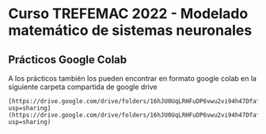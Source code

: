 # Curso TREFEMAC 2022 - Modelado matemático de sistemas neuronales

## Prácticos Google Colab

A los prácticos también los pueden encontrar en formato google colab en la siguiente carpeta compartida de google drive

    [https://drive.google.com/drive/folders/16hJU0UqLRHFuDP6vwu2vi94h47Dfafb3?usp=sharing](https://drive.google.com/drive/folders/16hJU0UqLRHFuDP6vwu2vi94h47Dfafb3?usp=sharing)
